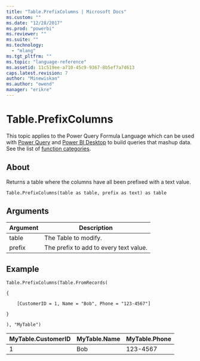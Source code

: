```yaml
---
title: "Table.PrefixColumns | Microsoft Docs"
ms.custom: ""
ms.date: "12/28/2017"
ms.prod: "powerbi"
ms.reviewer: ""
ms.suite: ""
ms.technology: 
  - "mlang"
ms.tgt_pltfrm: ""
ms.topic: "language-reference"
ms.assetid: 11c519ee-a710-45c9-9367-8b5ef7a7d613
caps.latest.revision: 7
author: "Minewiskan"
ms.author: "owend"
manager: "erikre"
---
```

# Table.PrefixColumns
This topic applies to the Power Query Formula Language which can be used with [Power Query](https://support.office.com/article/Introduction-to-Microsoft-Power-Query-for-Excel-6E92E2F4-2079-4E1F-BAD5-89F6269CD605) and [Power BI Desktop](http://go.microsoft.com/fwlink/p/?LinkId=618607) to build queries that mashup data. See the list of [function categories](https://msdn.microsoft.com/en-us/library/mt211003.aspx).  
  
## About  
Returns a table where the columns have all been prefixed with a text value.  
  
```  
Table.PrefixColumns(table as table, prefix as text) as table  
```  
  
## Arguments  
  
|Argument|Description|  
|------------|---------------|  
|table|The Table to modify.|  
|prefix|The prefix to add to every text value.|  
  
## Example  
  
```  
Table.PrefixColumns(Table.FromRecords(  
  
{  
  
    [CustomerID = 1, Name = "Bob", Phone = "123-4567"]  
  
}  
  
), "MyTable")  
```  
  
|MyTable.CustomerID|MyTable.Name|MyTable.Phone|  
|----------------------|----------------|-----------------|  
|1|Bob|123-4567|  
  
